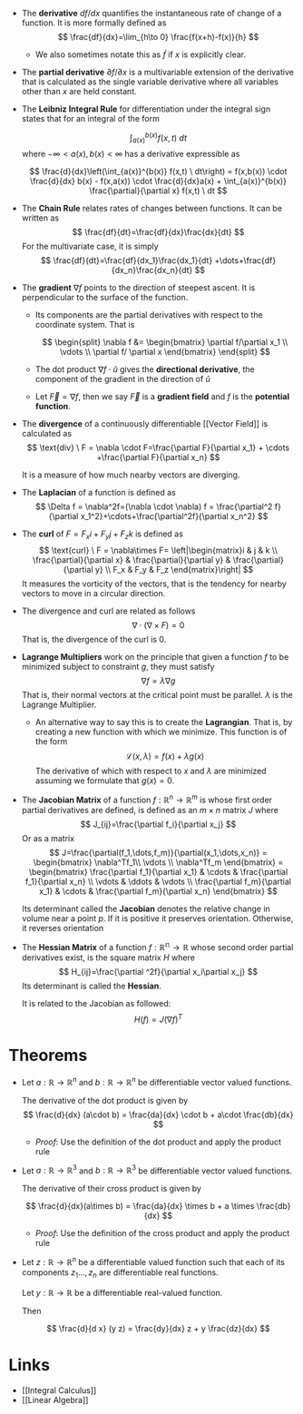 * The **derivative**  $df/dx$ quantifies the instantaneous rate of change of a function. It is more formally defined as 
  $$
  \frac{df}{dx}=\lim_{h\to 0} \frac{f(x+h)-f(x)}{h}
  $$
	* We also sometimes notate this as $\dot{f}$ if $x$ is explicitly clear.
  
* The **partial derivative** $\partial f / \partial x$ is a multivariable extension of the derivative that is calculated as the single variable derivative where all variables other than $x$ are held constant.
* The **Leibniz Integral Rule** for differentiation under the integral sign states that for an integral of the form
  
  $$
  \int_{a(x)}^{b(x)} f(x,t) \ dt 
  $$
  where $-\infty <a(x),b(x) <\infty$ has a derivative expressible as
  
  $$
  \frac{d}{dx}\left(\int_{a(x)}^{b(x)} f(x,t) \ dt\right) = f(x,b(x)) \cdot \frac{d}{dx} b(x) - f(x,a(x)) \cdot \frac{d}{dx}a(x) + \int_{a(x)}^{b(x)} \frac{\partial}{\partial x} f(x,t) \ dt
  $$
  
* The **Chain Rule** relates rates of changes between functions. It can be written as 
  $$
  \frac{df}{dt}=\frac{df}{dx}\frac{dx}{dt}
  $$
  For the multivariate case, it is simply 
  $$
  \frac{df}{dt}=\frac{df}{dx_1}\frac{dx_1}{dt} +\dots+\frac{df}{dx_n}\frac{dx_n}{dt}
  $$
  
* The **gradient** $\nabla f$ points to the direction of steepest ascent. It is perpendicular to the surface of the function.
	* Its components are the partial derivatives with respect to the coordinate system. That is
	  
	  $$
	  \begin{split}
	  \nabla f &= 
	  \begin{bmatrix} 
	  \partial f/\partial x_1 \\
	  \vdots \\
	  \partial f/ \partial x
	  \end{bmatrix}
	  \end{split}
	  $$
	* The dot product $\nabla f \cdot \hat{u}$ gives the **directional derivative**, the component of the gradient in the direction of $\hat{u}$
	* Let $\vec{F}=\nabla f$, then we say $\vec{F}$ is a **gradient field** and $f$ is the **potential function**.
* The **divergence** of a continuously differentiable [[Vector Field]] is calculated as 
  $$
  \text{div} \ F = \nabla \cdot F=\frac{\partial F}{\partial x_1} + \cdots +\frac{\partial F}{\partial x_n}
  $$
  
  It is a measure of how much nearby vectors are diverging.
* The **Laplacian** of a function is defined as 
  $$
  \Delta f = \nabla^2f=(\nabla \cdot \nabla) f = \frac{\partial^2 f}{\partial x_1^2}+\cdots+\frac{\partial^2f}{\partial x_n^2}
  $$
  
* The **curl** of $F=F_x i +F_y j +F_z k$ is defined as 
  $$
  \text{curl} \ F = \nabla\times F= \left|\begin{matrix}i & j & k \\
  \frac{\partial}{\partial x} & \frac{\partial}{\partial y} & \frac{\partial}{\partial y} \\ 
  F_x & F_y & F_z
  \end{matrix}\right|
  $$
  It measures the vorticity of the vectors, that is the tendency for nearby vectors to move in a circular direction.
* The divergence and curl are related as follows 
  $$
  \nabla \cdot (\nabla\times F)=0
  $$
  That is, the divergence of the curl is $0$.
* **Lagrange Multipliers** work on the principle that given a function $f$ to be minimized subject to constraint $g$, they must satisfy  
  $$
  \nabla f=\lambda\nabla g
  $$
  That is, their normal vectors at the critical point must be parallel. $\lambda$ is the Lagrange Multiplier.
	* An alternative way to say this is to create the **Lagrangian**. That is, by creating a new function with which we minimize. This function is of the form 
	  $$
	  \mathcal{L}(x,\lambda)=f(x)+\lambda g(x)
	  $$
	  The derivative of which with respect to $x$ and $\lambda$ are minimized assuming we formulate that $g(x)=0$.
* The **Jacobian Matrix** of a function $f:\mathbb{R}^n \to \mathbb{R}^m$ is whose first order partial derivatives are defined, is defined as an $m\times n$ matrix $J$ where 
  $$
  J_{ij}=\frac{\partial f_i}{\partial x_j}
  $$
  Or as a matrix 
  $$
  J=\frac{\partial(f_1,\dots,f_m)}{\partial(x_1,\dots,x_n)} = \begin{bmatrix} 
  \nabla^Tf_1\\
  \vdots \\
  \nabla^Tf_m
  \end{bmatrix} = \begin{bmatrix}
  \frac{\partial f_1}{\partial x_1} & \cdots & \frac{\partial f_1}{\partial x_n} \\
  \vdots & \ddots & \vdots \\
  \frac{\partial f_m}{\partial x_1} & \cdots & \frac{\partial f_m}{\partial x_n}
  \end{bmatrix}
  $$
  
  Its determinant called the **Jacobian** denotes the relative change in volume near a point $p$. If it is positive it preserves orientation. Otherwise, it reverses orientation  
* The **Hessian Matrix** of a function $f:\mathbb{R^n}\to\mathbb{R}$ whose second order partial derivatives exist, is the square matrix $H$ where 
  $$
  H_{ij}=\frac{\partial ^2f}{\partial x_i\partial x_j}
  $$
  Its determinant is called the **Hessian**. 
  
  It is related to the Jacobian as followed: 
  $$
  H(f)=J(\nabla f)^T
  $$

# Theorems
* Let $a:\mathbb{R}\to\mathbb{R}^n$ and $b:\mathbb{R}\to \mathbb{R}^n$ be differentiable vector valued functions.
  
  The derivative of the dot product is given by
  $$
  \frac{d}{dx} (a\cdot b) = \frac{da}{dx} \cdot b + a\cdot \frac{db}{dx}
  $$
	* *Proof*: Use the definition of the dot product and apply the product rule

* Let $a:\mathbb{R}\to\mathbb{R}^3$ and $b:\mathbb{R}\to \mathbb{R}^3$ be differentiable vector valued functions.  
  
  The derivative of their cross product is given by
  
  $$
  \frac{d}{dx}(a\times b) = \frac{da}{dx} \times b + a \times \frac{db}{dx}
  $$
  
	* *Proof*: Use the definition of the cross product and apply the product rule

* Let $z: \mathbb{R}\to \mathbb{R}^n$ be a differentiable valued function such that each of its components $z_1\dots, z_n$ are differentiable real functions.
  
  Let $y:\mathbb{R}\to\mathbb{R}$ be a differentiable real-valued function. 
  
  Then
  
  $$
  \frac{d}{d x} (y z) = \frac{dy}{dx} z + y \frac{dz}{dx} 
  $$
  
# Links
* [[Integral Calculus]]
* [[Linear Algebra]]